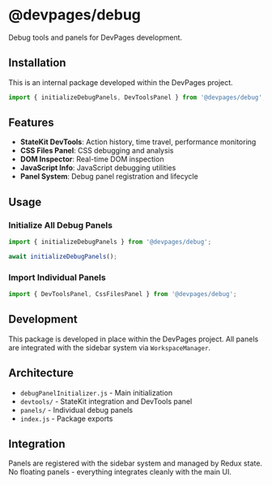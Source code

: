 # @devpages/debug

Debug tools and panels for DevPages development.

## Installation

This is an internal package developed within the DevPages project.

```javascript
import { initializeDebugPanels, DevToolsPanel } from '@devpages/debug';
```

## Features

- **StateKit DevTools**: Action history, time travel, performance monitoring
- **CSS Files Panel**: CSS debugging and analysis
- **DOM Inspector**: Real-time DOM inspection
- **JavaScript Info**: JavaScript debugging utilities
- **Panel System**: Debug panel registration and lifecycle

## Usage

### Initialize All Debug Panels
```javascript
import { initializeDebugPanels } from '@devpages/debug';

await initializeDebugPanels();
```

### Import Individual Panels
```javascript
import { DevToolsPanel, CssFilesPanel } from '@devpages/debug';
```

## Development

This package is developed in place within the DevPages project. All panels are integrated with the sidebar system via `WorkspaceManager`.

## Architecture

- `debugPanelInitializer.js` - Main initialization
- `devtools/` - StateKit integration and DevTools panel
- `panels/` - Individual debug panels
- `index.js` - Package exports

## Integration

Panels are registered with the sidebar system and managed by Redux state. No floating panels - everything integrates cleanly with the main UI.